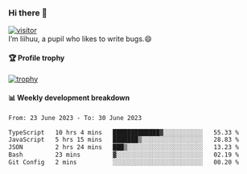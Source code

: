### Hi there 👋
[![visitor](https://visitor-badge.glitch.me/badge?page_id=liihuu&right_color=blue)](https://github.com/liihuu)<br>
I’m liihuu, a pupil who likes to write bugs.😄


#### 🏆 Profile trophy
[![trophy](https://github-profile-trophy.vercel.app?username=liihuu&margin-w=16&margin-h=16&rank=-C,-B)](https://github.com/liihuu)


#### 📊 Weekly development breakdown
<!--START_SECTION:waka-->

```txt
From: 23 June 2023 - To: 30 June 2023

TypeScript   10 hrs 4 mins   █████████████▓░░░░░░░░░░░   55.33 %
JavaScript   5 hrs 15 mins   ███████▒░░░░░░░░░░░░░░░░░   28.83 %
JSON         2 hrs 24 mins   ███▒░░░░░░░░░░░░░░░░░░░░░   13.23 %
Bash         23 mins         ▓░░░░░░░░░░░░░░░░░░░░░░░░   02.19 %
Git Config   2 mins          ░░░░░░░░░░░░░░░░░░░░░░░░░   00.20 %
```

<!--END_SECTION:waka-->

<!--
**liihuu/liihuu** is a ✨ _special_ ✨ repository because its `README.md` (this file) appears on your GitHub profile.

Here are some ideas to get you started:

- 🔭 I’m currently working on ...
- 🌱 I’m currently learning ...
- 👯 I’m looking to collaborate on ...
- 🤔 I’m looking for help with ...
- 💬 Ask me about ...
- 📫 How to reach me: ...
- 😄 Pronouns: ...
- ⚡ Fun fact: ...
-->
